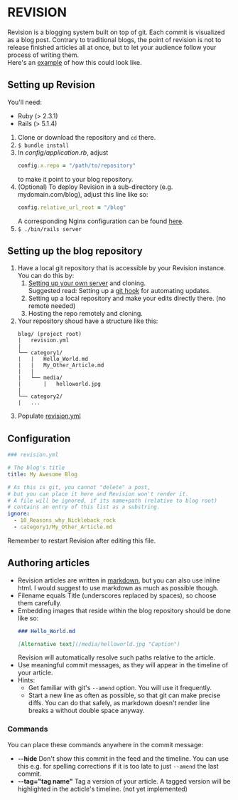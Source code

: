 # REVISION
Revision is a blogging system built on top of git. Each commit is visualized as a blog post. Contrary to traditional blogs, the point of revision is not to release finished articles all at once, but to let your audience follow your process of writing them.  
Here's an [example](https://jabens.tools/blog) of how this could look like.

## Setting up Revision
You'll need:
* Ruby (> 2.3.1)
* Rails (> 5.1.4)

1. Clone or download the repository and `cd` there.
1. `$ bundle install`
1. In *config/application.rb*, adjust
   ```ruby
   config.x.repo = "/path/to/repository"
   ```
   to make it point to your blog repository.
1. (Optional) To deploy Revision in a sub-directory (e.g. mydomain.com/blog), adjust this line like so:
   ```ruby
   config.relative_url_root = "/blog"
   ```
   A corresponding Nginx configuration can be found [here]().
1. `$ ./bin/rails server`

## Setting up the blog repository
1. Have a local git repository that is accessible by your Revision instance.  
   You can do this by:
   1. [Setting up your own server](https://git-scm.com/book/en/v2/Git-on-the-Server-Setting-Up-the-Server) and cloning.  
   Suggested read: Setting up a [git hook](https://gist.github.com/noelboss/3fe13927025b89757f8fb12e9066f2fa) for automating updates.
   1. Setting up a local repository and make your edits directly there. (no remote needed)
   1. Hosting the repo remotely and cloning.
1. Your repository shoud have a structure like this:
   ```
   blog/ (project root)
   |   revision.yml
   |
   └── category1/
   |   |   Hello_World.md
   |   |   My_Other_Article.md
   |   |
   |   └── media/
   |       |   helloworld.jpg
   |
   └── category2/
   |   ...
   ```
1. Populate [revision.yml](#Configuration)

## Configuration
```yaml
### revision.yml

# The blog's title
title: My Awesome Blog

# As this is git, you cannot "delete" a post,
# but you can place it here and Revision won't render it.
# A file will be ignored, if its name+path (relative to blog root)
# contains an entry of this list as a substring.
ignore:
  - 10_Reasons_why_Nickleback_rock
  - category1/My_Other_Article.md
```
Remember to restart Revision after editing this file.

## Authoring articles
* Revision articles are written in [markdown](https://github.com/adam-p/markdown-here/wiki/Markdown-Cheatsheet), but you can also use inline html. I would suggest to use markdown as much as possible though.  
* Filename equals Title (underscores replaced by spaces), so choose them carefully.
* Embedding images that reside within the blog repository should be done like so:
   ```markdown
   ### Hello_World.md

   [Alternative text](/media/helloworld.jpg "Caption")
   ```
   Revision will automatically resolve such paths relative to the article.  
* Use meaningful commit messages, as they will appear in the timeline of your article.
* Hints: 
    * Get familiar with git's `--amend` option. You will use it frequently.
    * Start a new line as often as possible, so that git can make precise diffs. You can do that safely, as markdown doesn't render line breaks a without double space anyway. 

### Commands
You can place these commands anywhere in the commit message:

* **--hide** Don't show this commit in the feed and the timeline. You can use this e.g. for spelling corrections if it is too late to just `--amend` the last commit.
* **--tag="tag name"** Tag a version of your article. A tagged version will be highlighted in the acticle's timeline. (not yet implemented)